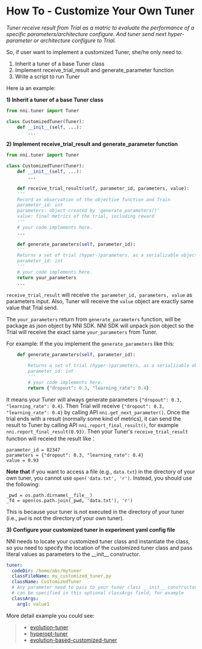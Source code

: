 # **How To** - Customize Your Own Tuner

*Tuner receive result from Trial as a matric to evaluate the performance of a specific parameters/architecture configure. And tuner send next hyper-parameter or architecture configure to Trial.*

So, if user want to implement a customized Tuner, she/he only need to:

1) Inherit a tuner of a base Tuner class
2) Implement receive_trial_result and generate_parameter function
3) Write a script to run Tuner

Here ia an example:

**1) Inherit a tuner of a base Tuner class**
```python
from nni.tuner import Tuner

class CustomizedTuner(Tuner):
    def __init__(self, ...):
        ...
```

**2) Implement receive_trial_result and generate_parameter function**
```python
from nni.tuner import Tuner

class CustomizedTuner(Tuner):
    def __init__(self, ...):
        ...
    
    def receive_trial_result(self, parameter_id, parameters, value):
    '''
    Record an observation of the objective function and Train
    parameter_id: int
    parameters: object created by 'generate_parameters()'
    value: final metrics of the trial, including reward
    '''
    # your code implements here.
    ...
    
    def generate_parameters(self, parameter_id):
    '''
    Returns a set of trial (hyper-)parameters, as a serializable object
    parameter_id: int
    '''
    # your code implements here.
    return your_parameters
    ...
```
```receive_trial_result``` will receive ```the parameter_id, parameters, value``` as parameters input. Also, Tuner will receive the ```value``` object are exactly same value that Trial send.

The ```your_parameters``` return from ```generate_parameters``` function, will be package as json object by NNI SDK. NNI SDK will unpack json object so the Trial will receive the exact same ```your_parameters``` from Tuner.

For example:
If the you implement the ```generate_parameters``` like this:
```python
    def generate_parameters(self, parameter_id):
        '''
        Returns a set of trial (hyper-)parameters, as a serializable object
        parameter_id: int
        '''
        # your code implements here.
        return {"dropout": 0.3, "learning_rate": 0.4}
```
 It means your Tuner will always generate parameters ```{"dropout": 0.3, "learning_rate": 0.4}```. Then Trial will receive ```{"dropout": 0.3, "learning_rate": 0.4}``` by calling API ```nni.get_next_parameter()```. Once the trial ends with a result (normally some kind of metrics), it can send the result to Tuner by calling API ```nni.report_final_result()```, for example ```nni.report_final_result(0.93)```. Then your Tuner's ```receive_trial_result``` function will receied the result like：
```
parameter_id = 82347
parameters = {"dropout": 0.3, "learning_rate": 0.4}
value = 0.93
```

**Note that** if you want to access a file (e.g., ```data.txt```) in the directory of your own tuner, you cannot use ```open('data.txt', 'r')```. Instead, you should use the following:
```
_pwd = os.path.dirname(__file__)
_fd = open(os.path.join(_pwd, 'data.txt'), 'r')
```
This is because your tuner is not executed in the directory of your tuner (i.e., ```pwd``` is not the directory of your own tuner).

**3) Configure your customized tuner in experiment yaml config file**

NNI needs to locate your customized tuner class and instantiate the class, so you need to specify the location of the customized tuner class and pass literal values as parameters to the \_\_init__ constructor.
```yaml
tuner:
  codeDir: /home/abc/mytuner
  classFileName: my_customized_tuner.py
  className: CustomizedTuner
  # Any parameter need to pass to your tuner class __init__ constructor
  # can be specified in this optional classArgs field, for example 
  classArgs:
    arg1: value1
```

More detail example you could see:
> * [evolution-tuner](../src/sdk/pynni/nni/evolution_tuner)
> * [hyperopt-tuner](../src/sdk/pynni/nni/hyperopt_tuner)
> * [evolution-based-customized-tuner](../examples/tuners/ga_customer_tuner)

